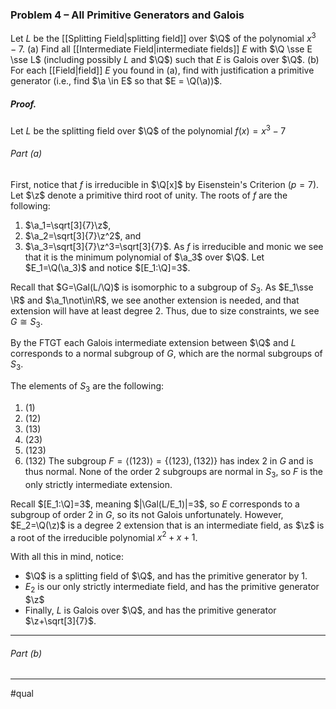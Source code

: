 ### Problem 4 – All Primitive Generators and Galois
Let $L$ be the [[Splitting Field|splitting field]] over $\Q$ of the polynomial $x^3-7$.
(a) Find all [[Intermediate Field|intermediate fields]] $E$ with $\Q \sse E \sse L$ (including possibly $L$ and $\Q$) such that $E$ is Galois over $\Q$.
(b) For each [[Field|field]] $E$ you found in (a), find with justification a primitive generator (i.e., find $\a \in E$ so that $E = \Q(\a))$.

##### *Proof.*
Let $L$ be the splitting field over $\Q$ of the polynomial $f(x)=x^3-7$

###### Part (a) 
First, notice that $f$ is irreducible in $\Q[x]$ by Eisenstein's Criterion $(p=7)$. Let $\z$ denote a primitive third root of unity. The roots of $f$ are the following:
1. $\a_1=\sqrt[3]{7}\z$,
2. $\a_2=\sqrt[3]{7}\z^2$, and 
3. $\a_3=\sqrt[3]{7}\z^3=\sqrt[3]{7}$.
As $f$ is irreducible and monic we see that it is the minimum polynomial of $\a_3$ over $\Q$. Let $E_1=\Q(\a_3)$ and notice $[E_1:\Q]=3$. 

Recall that $G=\Gal(L/\Q)$ is isomorphic to a subgroup of $S_3$. As $E_1\sse \R$ and $\a_1\not\in\R$, we see another extension is needed, and that extension will have at least degree $2$. Thus, due to size constraints, we see $G\cong S_3$. 

By the FTGT each Galois intermediate extension between $\Q$ and $L$ corresponds to a normal subgroup of $G$, which are the normal subgroups of $S_3$. 

The elements of $S_3$ are the following:
1. $(1)$
2. $(12)$
3. $(13)$
4. $(23)$
5. $(123)$
6. $(132)$
The subgroup $F=\langle(123)\rangle=\{(123),(132)\}$ has index $2$ in $G$ and is thus normal. None of the order $2$ subgroups are normal in $S_3$, so $F$ is the only strictly intermediate extension. 

Recall $[E_1:\Q]=3$, meaning $|\Gal(L/E_1)|=3$, so $E$ corresponds to a subgroup of order $2$ in $G$, so its not Galois unfortunately. However, $E_2=\Q(\z)$ is a degree $2$ extension that is an intermediate field, as $\z$ is a root of the irreducible polynomial $x^2+x+1$. 

With all this in mind, notice:
- $\Q$ is a splitting field of $\Q$, and has the primitive generator by $1$. 
- $E_2$ is our only strictly intermediate field, and has the primitive generator $\z$
- Finally, $L$ is Galois over $\Q$, and has the primitive generator $\z+\sqrt[3]{7}$. 
***
###### Part (b) 
***
#qual
